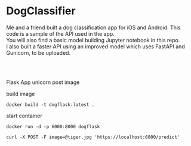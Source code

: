 # DogClassifier
Me and a friend built a dog classification app for iOS and Android. 
This code is a sample of the API used in the app.
<br>
You will also find a basic model building Jupyter notebook in this repo.
<br>
I also built a faster API using an improved model which uses FastAPI and Gunicorn, to be uploaded.

<br>
<br>



Flask App 
unicorn 
post image

build image
```
docker build -t dogflask:latest .
```
start container
```
docker run -d -p 6000:8000 dogflask
```

```
curl -X POST -F image=@tiger.jpg 'https://localhost:6000/predict'
```


